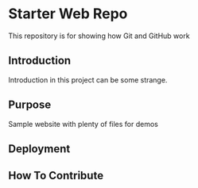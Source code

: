 # Starter Web Repo

This repository is for showing how Git and GitHub work

## Introduction

Introduction in this project can be some strange.

## Purpose

Sample website with plenty of files for demos

## Deployment

## How To Contribute